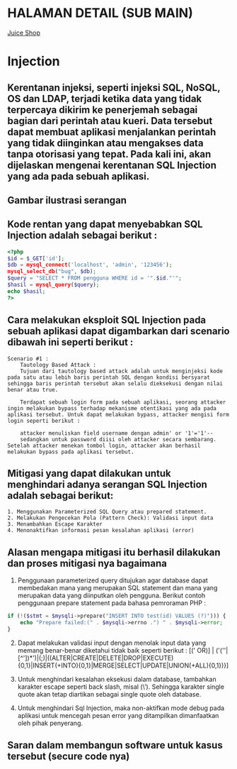 # HALAMAN DETAIL (SUB MAIN)
[Juice Shop](https://juice-shop.herokuapp.com/)

# Injection
## Kerentanan injeksi, seperti injeksi SQL, NoSQL, OS dan LDAP, terjadi ketika data yang tidak terpercaya dikirim ke penerjemah sebagai bagian dari perintah atau kueri. Data tersebut dapat membuat aplikasi menjalankan perintah yang tidak diinginkan atau mengakses data tanpa otorisasi yang tepat. Pada kali ini, akan dijelaskan mengenai kerentanan SQL Injection yang ada pada sebuah aplikasi.

## Gambar ilustrasi serangan 
## Kode rentan yang dapat menyebabkan SQL Injection adalah sebagai berikut : 
``` php
<?php
$id = $_GET['id'];
$db = mysql_connect('localhost', 'admin', '123456');
mysql_select_db("bug", $db);
$query = "SELECT * FROM pengguna WHERE id = '".$id."'";
$hasil = mysql_query($query);
echo $hasil;
?>
```
## Cara melakukan eksploit SQL Injection pada sebuah aplikasi dapat digambarkan dari scenario dibawah ini seperti berikut : 
    Scenario #1 : 
        Tautology Based Attack : 
        Tujuan dari tautology based attack adalah untuk menginjeksi kode pada satu atau lebih baris perintah SQL dengan kondisi bersyarat sehingga baris perintah tersebut akan selalu dieksekusi dengan nilai benar atau true. 

        Terdapat sebuah login form pada sebuah aplikasi, seorang attacker ingin melakukan bypass terhadap mekanisme otentikasi yang ada pada aplikasi tersebut. Untuk dapat melakukan bypass, attacker mengisi form login seperti berikut : 

        attacker menuliskan field username dengan admin' or '1'='1'--
        sedangkan untuk password diisi oleh attacker secara sembarang. Setelah attacker menekan tombol login, attacker akan berhasil melakukan bypass pada aplikasi tersebut.
    

## Mitigasi yang dapat dilakukan untuk menghindari adanya serangan SQL Injection adalah sebagai berikut: 
    1. Menggunakan Parameterized SQL Query atau prepared statement. 
    2. Melakukan Pengecekan Pola (Pattern Check): Validasi input data
    3. Menambahkan Escape Karakter
    4. Menonaktifkan informasi pesan kesalahan aplikasi (error)
    

## Alasan mengapa mitigasi itu berhasil dilakukan dan proses mitigasi nya bagaimana
1. Penggunaan parameterized query ditujukan agar database  dapat membedakan mana yang merupakan SQL statement dan  mana yang merupakan data yang diinputkan oleh pengguna. Berikut contoh penggunaan prepare statement pada bahasa pemroraman PHP : 

``` php
if (!($stmt = $mysqli->prepare("INSERT INTO test(id) VALUES (?)"))) {
    echo "Prepare failed:(" . $mysqli->errno .") " . $mysqli->error;
}
```
2. Dapat melakukan validasi input dengan menolak input data yang memang benar-benar diketahui tidak baik seperti berikut : [(' OR)] | ('(''|[^'])*')|(;)|((ALTER|CREATE|DELETE|DROP|EXECUTE){0,1}|INSERT(+INTO){0,1}|MERGE|SELECT|UPDATE|UNION(+ALL){0,1})}]

3. Untuk menghindari kesalahan eksekusi dalam database, tambahkan karakter escape seperti back slash, misal  (\’).  Sehingga karakter single quote akan tetap diartikan sebagai single quote oleh database. 
4. Untuk menghindari Sql Injection, maka non-aktifkan mode debug pada aplikasi untuk mencegah pesan error yang ditampilkan dimanfaatkan oleh pihak penyerang.

## Saran dalam membangun software untuk kasus tersebut (secure code nya)


